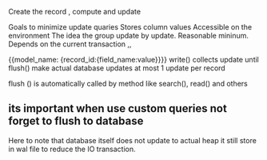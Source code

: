 Create the record , compute and update 

Goals to minimize update quaries
Stores column values
Accessible on the environment
The idea the group update by update. Reasonable mininum.
Depends on the current transaction ,, 

{{model_name: {record_id:{field_name:value}}}}
write() collects update until
flush() make actual database updates
	at most 1 update per record

flush () is automatically called by method like search(), read() and others
## its important when use custom queries not forget to flush to database








Here to note that database itself does not update to actual heap it still store in wal file to reduce the IO transaction.